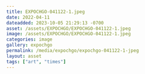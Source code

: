 ```yaml
---
title: EXPOCHGO-041122-1.jpeg
date: 2022-04-11
dateadded: 2023-10-05 21:29:13 -0700
asset: /assets/EXPOCHGO/EXPOCHGO-041122-1.jpeg
image: /assets/EXPOCHGO/EXPOCHGO-041122-1.jpeg
categories: image
gallery: expochgo
permalink: /media/expochgo/expochgo-041122-1-jpeg
layout: asset
tags: ["art", "times"]
--- 
```

